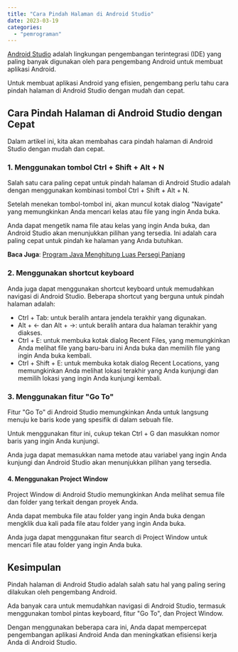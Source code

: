 ```yaml
---
title: "Cara Pindah Halaman di Android Studio"
date: 2023-03-19
categories: 
  - "pemrograman"
---
```


[Android Studio](https://developer.android.com/studio) adalah lingkungan pengembangan terintegrasi (IDE) yang paling banyak digunakan oleh para pengembang Android untuk membuat aplikasi Android.

Untuk membuat aplikasi Android yang efisien, pengembang perlu tahu cara pindah halaman di Android Studio dengan mudah dan cepat.

## Cara Pindah Halaman di Android Studio dengan Cepat

Dalam artikel ini, kita akan membahas cara pindah halaman di Android Studio dengan mudah dan cepat.

### 1\. Menggunakan tombol Ctrl + Shift + Alt + N

Salah satu cara paling cepat untuk pindah halaman di Android Studio adalah dengan menggunakan kombinasi tombol Ctrl + Shift + Alt + N.

Setelah menekan tombol-tombol ini, akan muncul kotak dialog "Navigate" yang memungkinkan Anda mencari kelas atau file yang ingin Anda buka.

Anda dapat mengetik nama file atau kelas yang ingin Anda buka, dan Android Studio akan menunjukkan pilihan yang tersedia. Ini adalah cara paling cepat untuk pindah ke halaman yang Anda butuhkan.

**Baca Juga**: [Program Java Menghitung Luas Persegi Panjang](https://ajiekusumadhany.com/java-menghitung-luas-persegi-panjang/)

### 2\. Menggunakan shortcut keyboard

Anda juga dapat menggunakan shortcut keyboard untuk memudahkan navigasi di Android Studio. Beberapa shortcut yang berguna untuk pindah halaman adalah:

- Ctrl + Tab: untuk beralih antara jendela terakhir yang digunakan.
- Alt + ← dan Alt + →: untuk beralih antara dua halaman terakhir yang diakses.
- Ctrl + E: untuk membuka kotak dialog Recent Files, yang memungkinkan Anda melihat file yang baru-baru ini Anda buka dan memilih file yang ingin Anda buka kembali.
- Ctrl + Shift + E: untuk membuka kotak dialog Recent Locations, yang memungkinkan Anda melihat lokasi terakhir yang Anda kunjungi dan memilih lokasi yang ingin Anda kunjungi kembali.

### 3\. Menggunakan fitur "Go To"

Fitur "Go To" di Android Studio memungkinkan Anda untuk langsung menuju ke baris kode yang spesifik di dalam sebuah file.

Untuk menggunakan fitur ini, cukup tekan Ctrl + G dan masukkan nomor baris yang ingin Anda kunjungi.

Anda juga dapat memasukkan nama metode atau variabel yang ingin Anda kunjungi dan Android Studio akan menunjukkan pilihan yang tersedia.

#### 4\. Menggunakan Project Window

Project Window di Android Studio memungkinkan Anda melihat semua file dan folder yang terkait dengan proyek Anda.

Anda dapat membuka file atau folder yang ingin Anda buka dengan mengklik dua kali pada file atau folder yang ingin Anda buka.

Anda juga dapat menggunakan fitur search di Project Window untuk mencari file atau folder yang ingin Anda buka.

## Kesimpulan

Pindah halaman di Android Studio adalah salah satu hal yang paling sering dilakukan oleh pengembang Android.

Ada banyak cara untuk memudahkan navigasi di Android Studio, termasuk menggunakan tombol pintas keyboard, fitur "Go To", dan Project Window.

Dengan menggunakan beberapa cara ini, Anda dapat mempercepat pengembangan aplikasi Android Anda dan meningkatkan efisiensi kerja Anda di Android Studio.
